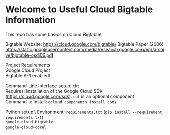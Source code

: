 # Welcome to Useful Cloud Bigtable Information

This repo has some basics on Cloud Bigtable\

Bigtable Website: https://cloud.google.com/bigtable\
Bigtable Paper (2006): https://static.googleusercontent.com/media/research.google.com/en//archive/bigtable-osdi06.pdf

Project Requirements\
    Google Cloud Project\
    Bigtable API enabled\
  
Command Line Interface setup: `cbt`\
Requires: Installation of the Google Cloud SDK (https://cloud.google.com/sdk). `cbt` is an optional component\
    Command to install: `gcloud components install cbt`\

Python setup:\ 
    Environment: `requirements.txt` (`pip install --requirement requirements.txt`)\
      `google-cloud-bigtable`\
      `google-cloud-core`\
